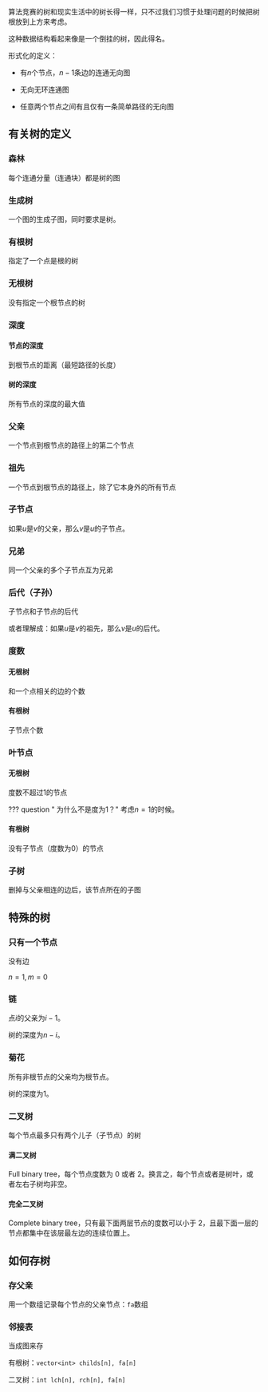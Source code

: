 算法竞赛的树和现实生活中的树长得一样，只不过我们习惯于处理问题的时候把树根放到上方来考虑。

这种数据结构看起来像是一个倒挂的树，因此得名。

形式化的定义：

-   有$n$个节点，$n-1$条边的连通无向图

-   无向无环连通图

-   任意两个节点之间有且仅有一条简单路径的无向图

## 有关树的定义

### 森林

每个连通分量（连通块）都是树的图

### 生成树

一个图的生成子图，同时要求是树。

### 有根树

指定了一个点是根的树

### 无根树

没有指定一个根节点的树

### 深度

#### 节点的深度

到根节点的距离（最短路径的长度）

#### 树的深度

所有节点的深度的最大值

### 父亲

一个节点到根节点的路径上的第二个节点

### 祖先

一个节点到根节点的路径上，除了它本身外的所有节点

### 子节点

如果$u$是$v$的父亲，那么$v$是$u$的子节点。

### 兄弟

同一个父亲的多个子节点互为兄弟

### 后代（子孙）

子节点和子节点的后代

或者理解成：如果$u$是$v$的祖先，那么$v$是$u$的后代。

### 度数

#### 无根树

和一个点相关的边的个数

#### 有根树

子节点个数

### 叶节点

#### 无根树

度数不超过$1$的节点

??? question " 为什么不是度为$1$？"
    考虑$n = 1$的时候。

#### 有根树

没有子节点（度数为$0$）的节点

### 子树

删掉与父亲相连的边后，该节点所在的子图

## 特殊的树

### 只有一个节点

没有边

$n = 1, m = 0$

### 链

点$i$的父亲为$i - 1$。

树的深度为$n - i$。

### 菊花

所有非根节点的父亲均为根节点。

树的深度为$1$。

### 二叉树

每个节点最多只有两个儿子（子节点）的树

#### 满二叉树

Full binary tree，每个节点度数为 0 或者 2。换言之，每个节点或者是树叶，或者左右子树均非空。

#### 完全二叉树

Complete binary tree，只有最下面两层节点的度数可以小于 2，且最下面一层的节点都集中在该层最左边的连续位置上。

## 如何存树

### 存父亲

用一个数组记录每个节点的父亲节点：`fa`数组

### 邻接表

当成图来存

有根树：`vector<int> childs[n], fa[n]`

二叉树：`int lch[n], rch[n], fa[n]`
